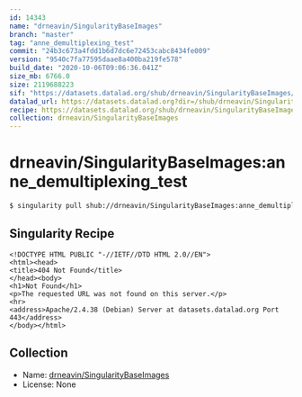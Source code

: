 ```yaml
---
id: 14343
name: "drneavin/SingularityBaseImages"
branch: "master"
tag: "anne_demultiplexing_test"
commit: "24b3c673a4fdd1b6d7dc6e72453cabc8434fe009"
version: "9540c7fa77595daae8a400ba219fe578"
build_date: "2020-10-06T09:06:36.041Z"
size_mb: 6766.0
size: 2119688223
sif: "https://datasets.datalad.org/shub/drneavin/SingularityBaseImages/anne_demultiplexing_test/2020-10-06-24b3c673-9540c7fa/9540c7fa77595daae8a400ba219fe578.sif"
datalad_url: https://datasets.datalad.org?dir=/shub/drneavin/SingularityBaseImages/anne_demultiplexing_test/2020-10-06-24b3c673-9540c7fa/
recipe: https://datasets.datalad.org/shub/drneavin/SingularityBaseImages/anne_demultiplexing_test/2020-10-06-24b3c673-9540c7fa/Singularity
collection: drneavin/SingularityBaseImages
---
```


# drneavin/SingularityBaseImages:anne_demultiplexing_test

```bash
$ singularity pull shub://drneavin/SingularityBaseImages:anne_demultiplexing_test
```

## Singularity Recipe

```singularity
<!DOCTYPE HTML PUBLIC "-//IETF//DTD HTML 2.0//EN">
<html><head>
<title>404 Not Found</title>
</head><body>
<h1>Not Found</h1>
<p>The requested URL was not found on this server.</p>
<hr>
<address>Apache/2.4.38 (Debian) Server at datasets.datalad.org Port 443</address>
</body></html>
```

## Collection

 - Name: [drneavin/SingularityBaseImages](https://github.com/drneavin/SingularityBaseImages)
 - License: None

